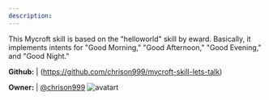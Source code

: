 ```yaml
---
description: 
---
```

This Mycroft skill is based on the "helloworld" skill
by eward.  Basically, it implements intents for "Good
Morning," "Good Afternoon," "Good Evening," and "Good Night."

**Github:** | (https://github.com/chrison999/mycroft-skill-lets-talk)

**Owner:** | [@chrison999](https://github.com/chrison999) ![avatart](https://avatars3.githubusercontent.com/u/7979787?v=4)


